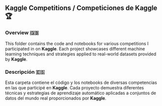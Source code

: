 ## Kaggle Competitions / Competiciones de Kaggle 🏆

### Overview 🇬🇧

This folder contains the code and notebooks for various competitions I participated in on **Kaggle**. Each project showcases different machine learning techniques and strategies applied to real-world datasets provided by **Kaggle**.

### Descripción 🇪🇸

Esta carpeta contiene el código y los notebooks de diversas competencias en las que participé en **Kaggle**. Cada proyecto demuestra diferentes técnicas y estrategias de aprendizaje automático aplicadas a conjuntos de datos del mundo real proporcionados por **Kaggle**.

